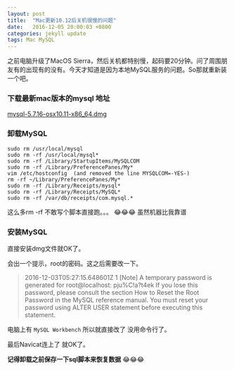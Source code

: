 ```yaml
---
layout: post
title:  "Mac更新10.12后关机很慢的问题"
date:   2016-12-05 20:00:03 +0800
categories: jekyll update
tags: Mac MySQL
---
```


之前电脑升级了MacOS Sierra，然后关机都特别慢，起码要20分钟。问了周围朋友有的出现有的没有。今天才知道是因为本地MySQL服务的问题。So那就重新装一个吧。

### 下载最新mac版本的mysql 地址 

[mysql-5.7.16-osx10.11-x86_64.dmg](http://dev.mysql.com/downloads/file/?id=466265)

### 卸载MySQL

```
sudo rm /usr/local/mysql
sudo rm -rf /usr/local/mysql*
sudo rm -rf /Library/StartupItems/MySQLCOM
sudo rm -rf /Library/PreferencePanes/My*
vim /etc/hostconfig  (and removed the line MYSQLCOM=-YES-)
rm -rf ~/Library/PreferencePanes/My*
sudo rm -rf /Library/Receipts/mysql*
sudo rm -rf /Library/Receipts/MySQL*
sudo rm -rf /var/db/receipts/com.mysql.*
```

这么多rm -rf 不敢写个脚本直接跑。。。 😂😂😂 虽然机器比我靠谱

### 安装MySQL

直接安装dmg文件就OK了。

会出一个提示，root的密码。这之后需要改一下。

>2016-12-03T05:27:15.648601Z 1 [Note] A temporary password is generated for root@localhost: 
pju%C!a?t4ek
If you lose this password, please consult the section How to Reset the Root Password in the MySQL reference manual.
You must reset your password using ALTER USER statement before executing this statement.

电脑上有 ```MySQL Workbench``` 所以就直接改了 没用命令行了。

最后Navicat连上了 就OK了。 

**记得卸载之前保存一下sql脚本来恢复数据** 😂😂😂

